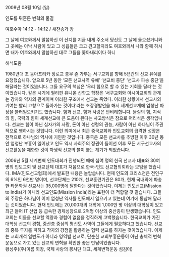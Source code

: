 2008년 08월 10일 (일)

인도를 뒤흔든 변혁의 물결



여호수아 14:12 - 14:12 / 새찬송가  장


그 날에 여호와께서 말씀하신 이 산지를 지금 내게 주소서 당신도 그 날에 들으셨거니와 그 곳에는 아낙 사람이 있고 그 성읍들은 크고 견고할지라도 여호와께서 나와 함께 하시면 내가 여호와께서 말씀하신 대로 그들을 쫓아내리이다 하니

해석도움





1980년대 초 동아프리카 장로교 총무 존 가투는 서구교회를 향해 5년간의 선교 유예를 요청했습니다. 앞으로 5년 동안 ‘모든 선교사역 유예’ ‘선교비 중단’ ‘선교사 파송 중단’을 해달라는 것이었습니다. 그들 요구의 핵심은 ‘우리 힘으로 할 수 있는 기회를 달라’는 것이었습니다. 같은 시기에 필리핀 유니온 신학교 학장은 ‘서구교회와 아시아교회의 관계는 강자와 약자의 관계이며 이러한 구조에서 선교는 죽었다. 이러한 상황에서 선교사의 기여는 빨리 고향으로 돌아가는 것이다’라는 초강경발언을 해서 세계선교계에 엄청난 파장을 불러일으키기도 했습니다. 힘과 선교, 힘과 사랑은 반비례합니다. 물질의 힘, 지식의 힘, 국력의 힘이 세계선교에 큰 도움이 된다는 사고방식은 참으로 어리석은 생각입니다. 선교는 힘이 아닌 십자가의 사랑, 돈이 아닌 성령의 권능, 사람이 아닌 하나님이 주권적으로 행하시는 것입니다. 이런 의미에서 최근 중국교회와 인도교회의 급격한 성장은 전적으로 하나님의 역사에 기인한 것입니다. 중국은 모든 선교사를 추방한 이후 30년 동안 엄청난 부흥이 일어났고 인도 역시 사회주의 정권이 들어선 이후 모든 서구선교사의 선교활동을 제한한 것이 자생적 선교의 불이 붙는 계기가 되었습니다.    

 2006년 5월 세계변혁 인도대회가 진행되던 때에 십여 명의 한국 선교사 대표와 30여 명의 인도교회 및 선교단체 대표가 처음으로 한국-인도 선교협의회라는 모임을 했습니다. IMA(인도선교협회)에서 발표한 내용은 놀랍습니다. 현재 인도의 크리스천은 전인구의 6%인 6천만 명이며, 선교단체는 210개, 선교훈련기관은 80개, 현재 국내외에 파송한 타문화권 선교사는 35,000명에 달한다는 것이었습니다. 이제는 인도선교(Mission to India)가 아니라 선교인도(Mission India)라는 표현이 더 적합할 것 같습니다. 그들의 주장은 하나님이 이미 엄청난 역사를 인도에서 일으키고 있는데 여기에 동참해 달라는 것이었습니다. 현재 인도에는 20,000개의 대학에 1,000만 명 이상의 대학생이 있고 최근 들어 IT 산업 등 급속한 경제성장으로 2억명 이상의 중산층이 탄생했습니다. 인도교회는 이들을 선교할 역량과 경험이 없음을 정직하게 고백했습니다. 한국교회가 가진 대학생 선교의 경험, 중산층 중심의 평신도 사역이 그들에게 필요하다고 했습니다. 선교의 중복 투자를 피하고 각자의 강점을 활용하는 협력 선교를 하자는 것이었습니다. 이제는 교회개척 일변도가 아니라 영역별 선교로, 단순한 교회부흥운동이 아닌 총체적 변혁운동으로 가고 있는 선교의 변혁을 확인한 좋은 만남이었습니다.  
황성주((주)이롬 회장, 국제 사랑의 봉사단 대표, 세계변혁운동 섬김이)